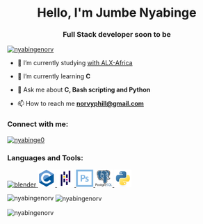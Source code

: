 <h1 align="center">Hello, I'm Jumbe Nyabinge</h1>
<h3 align="center">Full Stack developer soon to be</h3>

<p align="left"> <a href="https://github.com/ryo-ma/github-profile-trophy"><img src="https://github-profile-trophy.vercel.app/?username=nyabingenorv" alt="nyabingenorv" /></a> </p>

- 🔭 I’m currently studying [with ALX-Africa](https://www.alxafrica.com/)

- 🌱 I’m currently learning **C**

- 💬 Ask me about **C, Bash scripting and Python**

- 📫 How to reach me **norvyphill@gmail.com**

<h3 align="left">Connect with me:</h3>
<p align="left">
<a href="https://twitter.com/nyabinge0" target="blank"><img align="center" src="https://raw.githubusercontent.com/rahuldkjain/github-profile-readme-generator/master/src/images/icons/Social/twitter.svg" alt="nyabinge0" height="30" width="40" /></a>
</p>

<h3 align="left">Languages and Tools:</h3>
<p align="left"> <a href="https://www.blender.org/" target="_blank" rel="noreferrer"> <img src="https://download.blender.org/branding/community/blender_community_badge_white.svg" alt="blender" width="40" height="40"/> </a> <a href="https://www.cprogramming.com/" target="_blank" rel="noreferrer"> <img src="https://raw.githubusercontent.com/devicons/devicon/master/icons/c/c-original.svg" alt="c" width="40" height="40"/> </a> <a href="https://pandas.pydata.org/" target="_blank" rel="noreferrer"> <img src="https://raw.githubusercontent.com/devicons/devicon/2ae2a900d2f041da66e950e4d48052658d850630/icons/pandas/pandas-original.svg" alt="pandas" width="40" height="40"/> </a> <a href="https://www.photoshop.com/en" target="_blank" rel="noreferrer"> <img src="https://raw.githubusercontent.com/devicons/devicon/master/icons/photoshop/photoshop-line.svg" alt="photoshop" width="40" height="40"/> </a> <a href="https://www.postgresql.org" target="_blank" rel="noreferrer"> <img src="https://raw.githubusercontent.com/devicons/devicon/master/icons/postgresql/postgresql-original-wordmark.svg" alt="postgresql" width="40" height="40"/> </a> <a href="https://www.python.org" target="_blank" rel="noreferrer"> <img src="https://raw.githubusercontent.com/devicons/devicon/master/icons/python/python-original.svg" alt="python" width="40" height="40"/> </a> </p>

<p><img align="left" src="https://github-readme-stats.vercel.app/api/top-langs?username=nyabingenorv&show_icons=true&locale=en&layout=compact" alt="nyabingenorv" /></p>

<p>&nbsp;<img align="center" src="https://github-readme-stats.vercel.app/api?username=nyabingenorv&show_icons=true&locale=en" alt="nyabingenorv" /></p>

<p><img align="center" src="https://github-readme-streak-stats.herokuapp.com/?user=nyabingenorv&" alt="nyabingenorv" /></p>
